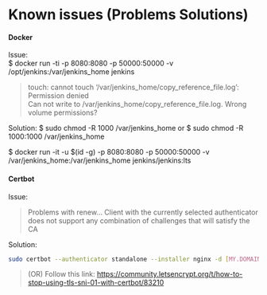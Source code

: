 Known issues (Problems Solutions)
=============


#### Docker

Issue:</br>
$ docker run -ti -p 8080:8080 -p 50000:50000 -v /opt/jenkins:/var/jenkins_home jenkins
> touch: cannot touch ‘/var/jenkins_home/copy_reference_file.log’: Permission denied <br/>
> Can not write to /var/jenkins_home/copy_reference_file.log. Wrong volume permissions?

Solution:
$ sudo chmod -R 1000 /var/jenkins_home
or
$ sudo chmod -R 1000:1000 /var/jenkins_home

$ docker run -it -u $(id -g) -p 8080:8080 -p 50000:50000 -v /var/jenkins_home:/var/jenkins_home jenkins/jenkins:lts


#### Certbot
Issue:</br>

> Problems with renew...
> Client with the currently selected authenticator does not support any combination of challenges that will satisfy the CA

Solution:
```bash
sudo certbot --authenticator standalone --installer nginx -d [MY.DOMAIN] --pre-hook "service nginx stop" --post-hook "service nginx start"
```

> (OR) Follow this link: https://community.letsencrypt.org/t/how-to-stop-using-tls-sni-01-with-certbot/83210

